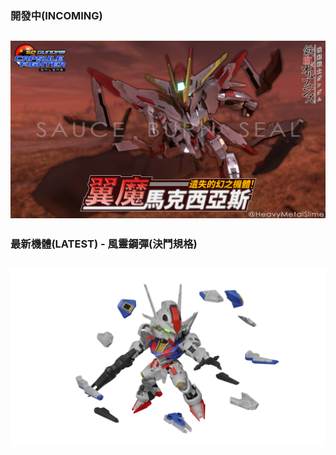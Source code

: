 <style>
  .md-inpage-anchor{
    display:inline
  }
</style>

### 開發中(INCOMING)
![dev](Marchosias.png)
------

### 最新機體(LATEST) - 風靈鋼彈(決鬥規格)
[![New](Aerial.png)](https://youtu.be/FwjvGwmUKc4)
------



